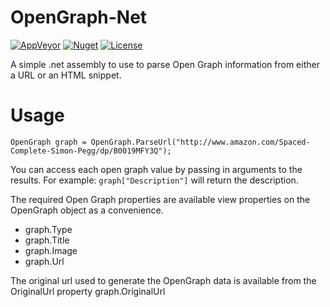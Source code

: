 OpenGraph-Net
=============
[![AppVeyor](https://img.shields.io/appveyor/ci/GeoffHorsey/opengraph-net.svg)](https://ci.appveyor.com/project/GeoffHorsey/opengraph-net)
[![Nuget](https://img.shields.io/nuget/v/OpenGraph-Net.svg)](http://www.nuget.org/packages/OpenGraph-Net/)
[![License](https://img.shields.io/badge/license-MIT-orange.svg)](https://raw.githubusercontent.com/ghorsey/OpenGraph-Net/master/LICENSE)

A simple .net assembly to use to parse Open Graph information from either a URL or an HTML snippet.

Usage
=====

    OpenGraph graph = OpenGraph.ParseUrl("http://www.amazon.com/Spaced-Complete-Simon-Pegg/dp/B0019MFY3Q");

You can access each open graph value by passing in arguments to the results.  For example:
`graph["Description"]` will return the description.

The required Open Graph properties are available view properties on the OpenGraph object as a convenience.

* graph.Type
* graph.Title
* graph.Image
* graph.Url

The original url used to generate the OpenGraph data is available from the OriginalUrl property
graph.OriginalUrl